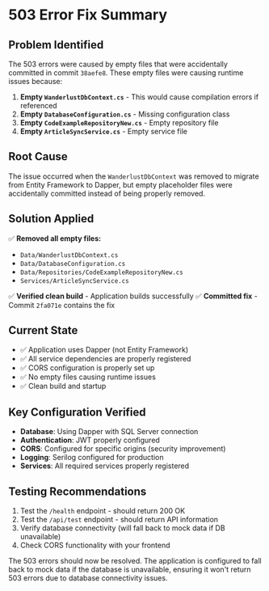 # 503 Error Fix Summary

## Problem Identified
The 503 errors were caused by empty files that were accidentally committed in commit `38aefe8`. These empty files were causing runtime issues because:

1. **Empty `WanderlustDbContext.cs`** - This would cause compilation errors if referenced
2. **Empty `DatabaseConfiguration.cs`** - Missing configuration class
3. **Empty `CodeExampleRepositoryNew.cs`** - Empty repository file
4. **Empty `ArticleSyncService.cs`** - Empty service file

## Root Cause
The issue occurred when the `WanderlustDbContext` was removed to migrate from Entity Framework to Dapper, but empty placeholder files were accidentally committed instead of being properly removed.

## Solution Applied
✅ **Removed all empty files:**
- `Data/WanderlustDbContext.cs`
- `Data/DatabaseConfiguration.cs`
- `Data/Repositories/CodeExampleRepositoryNew.cs`
- `Services/ArticleSyncService.cs`

✅ **Verified clean build** - Application builds successfully
✅ **Committed fix** - Commit `2fa071e` contains the fix

## Current State
- ✅ Application uses Dapper (not Entity Framework)
- ✅ All service dependencies are properly registered
- ✅ CORS configuration is properly set up
- ✅ No empty files causing runtime issues
- ✅ Clean build and startup

## Key Configuration Verified
- **Database**: Using Dapper with SQL Server connection
- **Authentication**: JWT properly configured
- **CORS**: Configured for specific origins (security improvement)
- **Logging**: Serilog configured for production
- **Services**: All required services properly registered

## Testing Recommendations
1. Test the `/health` endpoint - should return 200 OK
2. Test the `/api/test` endpoint - should return API information
3. Verify database connectivity (will fall back to mock data if DB unavailable)
4. Check CORS functionality with your frontend

The 503 errors should now be resolved. The application is configured to fall back to mock data if the database is unavailable, ensuring it won't return 503 errors due to database connectivity issues.
